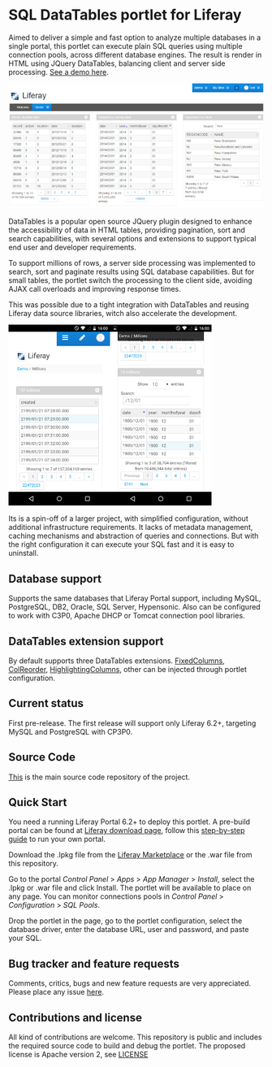 # SQL DataTables portlet for Liferay
Aimed to deliver a simple and fast option to analyze multiple databases in a single portal, this portlet can execute plain SQL queries using multiple connection pools, across different database engines. The result is render in HTML using JQuery DataTables, balancing client and server side processing. [See a demo here](https://www.youtube.com/watch?v=oQrSqbXzWOc).

![3 engines](images/screenshot-small.png)

DataTables is a popular open source JQuery plugin designed to enhance the accessibility of data in HTML tables, providing pagination, sort and search capabilities, with several options and extensions to support typical end user and developer requirements.

To support millions of rows, a server side processing was implemented to search, sort and paginate results using SQL database capabilities. But for small tables, the portlet switch the processing to the client side, avoiding AJAX call overloads and improving response times. 

This was possible due to a tight integration with DataTables and reusing Liferay data source libraries, witch also accelerate the development.

![Extra small devices](images/screenshot-xs-small.png)![Extra small search](images/screenshot-xs-search-small.png)

Its is a spin-off of a larger project, with simplified configuration, without additional infrastructure requirements. It lacks of metadata management, caching mechanisms and abstraction of queries and connections. But with the right configuration it can execute your SQL fast and it is easy to uninstall.

## Database support
Supports the same databases that Liferay Portal support, including MySQL, PostgreSQL, DB2, Oracle, SQL Server, Hypensonic. Also can be configured to work with C3P0, Apache DHCP or Tomcat connection pool libraries.

## DataTables extension support
By default supports three DataTables extensions. [FixedColumns](https://www.datatables.net/extensions/fixedcolumns/), [ColReorder](https://www.datatables.net/extensions/colreorder/), [HighlightingColumns](https://datatables.net/examples/api/highlight.html), other can be injected through portlet configuration.

## Current status
First pre-release. The first release will support only Liferay 6.2+, targeting MySQL and PostgreSQL with CP3P0.

## Source Code
[This](https://github.com/flarroca/sql-datatable-portlet) is the main source code repository of the project.

## Quick Start
You need a running Liferay Portal 6.2+ to deploy this portlet. A pre-build portal can be found at [Liferay download page](http://liferay.com/downloads), follow this [step-by-step guide](http://liferay.com/quick-start) to run your own portal.

Download the .lpkg file from the [Liferay Marketplace](http://www.liferay.com/marketplace) or the .war file from this repository.

Go to the portal *Control Panel* > *Apps* > *App Manager* > *Install*, select the .lpkg or .war file and click Install.  The portlet will be available to place on any page. You can monitor connections pools in *Control Panel* > *Configuration* > *SQL Pools*.

Drop the portlet in the page, go to the portlet configuration, select the database driver, enter the database URL, user and password, and paste your SQL. 

## Bug tracker and feature requests
Comments, critics, bugs and new feature requests are very appreciated. Please place any issue [here](https://github.com/flarroca/sqldatatable-portlet/issues/new).  

## Contributions and license
All kind of contributions are welcome. This repository is public and includes the required source code to build and debug the portlet. The proposed license is Apache version 2, see [LICENSE](https://raw.githubusercontent.com/flarroca/sqldatatable-portlet/master/LICENSE)
